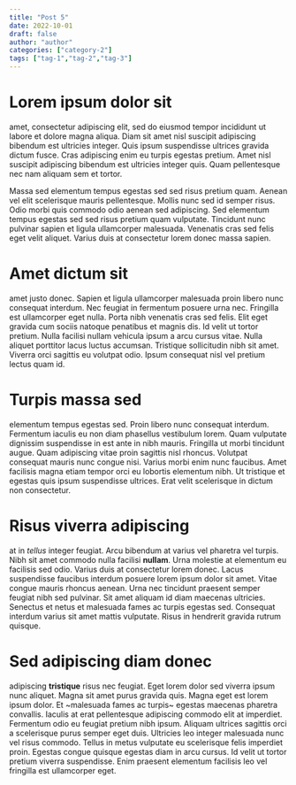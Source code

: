 ```yaml
---
title: "Post 5"
date: 2022-10-01
draft: false
author: "author"
categories: ["category-2"]
tags: ["tag-1","tag-2","tag-3"]
---
```


# Lorem ipsum dolor sit
amet, consectetur adipiscing elit, sed do eiusmod tempor incididunt ut labore et dolore magna aliqua. Diam sit amet nisl suscipit adipiscing bibendum est ultricies integer. Quis ipsum suspendisse ultrices gravida dictum fusce. Cras adipiscing enim eu turpis egestas pretium. Amet nisl suscipit adipiscing bibendum est ultricies integer quis. Quam pellentesque nec nam aliquam sem et tortor.

Massa sed elementum tempus egestas sed sed risus pretium quam. Aenean vel elit scelerisque mauris pellentesque. Mollis nunc sed id semper risus. Odio morbi quis commodo odio aenean sed adipiscing. Sed elementum tempus egestas sed sed risus pretium quam vulputate. Tincidunt nunc pulvinar sapien et ligula ullamcorper malesuada. Venenatis cras sed felis eget velit aliquet. Varius duis at consectetur lorem donec massa sapien.

# Amet dictum sit
amet justo donec. Sapien et ligula ullamcorper malesuada proin libero nunc consequat interdum. Nec feugiat in fermentum posuere urna nec. Fringilla est ullamcorper eget nulla. Porta nibh venenatis cras sed felis. Elit eget gravida cum sociis natoque penatibus et magnis dis. Id velit ut tortor pretium. Nulla facilisi nullam vehicula ipsum a arcu cursus vitae. Nulla aliquet porttitor lacus luctus accumsan. Tristique sollicitudin nibh sit amet. Viverra orci sagittis eu volutpat odio. Ipsum consequat nisl vel pretium lectus quam id.

# Turpis massa sed
elementum tempus egestas sed. Proin libero nunc consequat interdum. Fermentum iaculis eu non diam phasellus vestibulum lorem. Quam vulputate dignissim suspendisse in est ante in nibh mauris. Fringilla ut morbi tincidunt augue. Quam adipiscing vitae proin sagittis nisl rhoncus. Volutpat consequat mauris nunc congue nisi. Varius morbi enim nunc faucibus. Amet facilisis magna etiam tempor orci eu lobortis elementum nibh. Ut tristique et egestas quis ipsum suspendisse ultrices. Erat velit scelerisque in dictum non consectetur.

# Risus viverra adipiscing
at in *tellus* integer feugiat. Arcu bibendum at varius vel pharetra vel turpis. Nibh sit amet commodo nulla facilisi **nullam**. Urna molestie at elementum eu facilisis sed odio. Varius duis at consectetur lorem donec. Lacus suspendisse faucibus interdum posuere lorem ipsum dolor sit amet. Vitae congue mauris rhoncus aenean. Urna nec tincidunt praesent semper feugiat nibh sed pulvinar. Sit amet aliquam id diam maecenas ultricies. Senectus et netus et malesuada fames ac turpis egestas sed. Consequat interdum varius sit amet mattis vulputate. Risus in hendrerit gravida rutrum quisque.

# Sed adipiscing diam donec
adipiscing **tristique** risus nec feugiat. Eget lorem dolor sed viverra ipsum nunc aliquet. Magna sit amet purus gravida quis. Magna eget est lorem ipsum dolor. Et ~malesuada fames ac turpis~ egestas maecenas pharetra convallis. Iaculis at erat pellentesque adipiscing commodo elit at imperdiet. Fermentum odio eu feugiat pretium nibh ipsum. Aliquam ultrices sagittis orci a scelerisque purus semper eget duis. Ultricies leo integer malesuada nunc vel risus commodo. Tellus in metus vulputate eu scelerisque felis imperdiet proin. Egestas congue quisque egestas diam in arcu cursus. Id velit ut tortor pretium viverra suspendisse. Enim praesent elementum facilisis leo vel fringilla est ullamcorper eget.